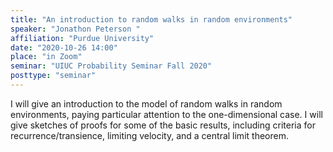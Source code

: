 ```yaml
---
title: "An introduction to random walks in random environments"
speaker: "Jonathon Peterson "
affiliation: "Purdue University"
date: "2020-10-26 14:00"
place: "in Zoom"
seminar: "UIUC Probability Seminar Fall 2020"
posttype: "seminar"
---
```


I will give an introduction to the model of random walks in random environments, paying particular attention to the one-dimensional case. I will give sketches of proofs for some of the basic results, including criteria for recurrence/transience, limiting velocity, and a central limit theorem.
